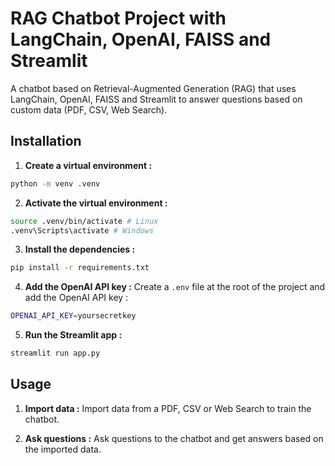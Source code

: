 # RAG Chatbot Project with LangChain, OpenAI, FAISS and Streamlit

A chatbot based on Retrieval-Augmented Generation (RAG) that uses LangChain, OpenAI, FAISS and Streamlit to answer questions based on custom data (PDF, CSV, Web Search).

## Installation

1. **Create a virtual environment :**
```bash
python -m venv .venv
```

2. **Activate the virtual environment :**
```bash
source .venv/bin/activate # Linux
.venv\Scripts\activate # Windows
```

3. **Install the dependencies :**
```bash
pip install -r requirements.txt
```

4. **Add the OpenAI API key :**
Create a `.env` file at the root of the project and add the OpenAI API key :
```bash
OPENAI_API_KEY=yoursecretkey
```

5. **Run the Streamlit app :**
```bash
streamlit run app.py
```

## Usage

1. **Import data :**
Import data from a PDF, CSV or Web Search to train the chatbot.

2. **Ask questions :**
Ask questions to the chatbot and get answers based on the imported data.
